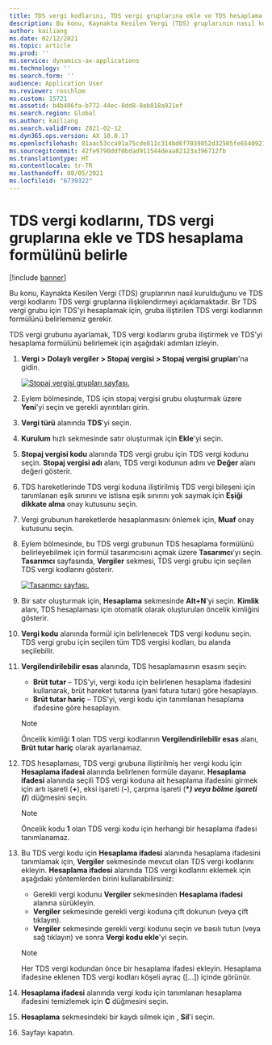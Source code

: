 ```yaml
---
title: TDS vergi kodlarını, TDS vergi gruplarına ekle ve TDS hesaplama formülünü belirle
description: Bu konu, Kaynakta Kesilen Vergi (TDS) gruplarının nasıl kurulduğunu ve TDS vergi kodlarını TDS vergi gruplarına ilişkilendirmeyi açıklamaktadır. Bir TDS vergi grubu için TDS'yi hesaplamak için, gruba iliştirilen TDS vergi kodlarının formülünü belirlemeniz gerekir.
author: kailiang
ms.date: 02/12/2021
ms.topic: article
ms.prod: ''
ms.service: dynamics-ax-applications
ms.technology: ''
ms.search.form: ''
audience: Application User
ms.reviewer: roschlom
ms.custom: 15721
ms.assetid: b4b406fa-b772-44ec-8dd8-8eb818a921ef
ms.search.region: Global
ms.author: kailiang
ms.search.validFrom: 2021-02-12
ms.dyn365.ops.version: AX 10.0.17
ms.openlocfilehash: 81aac53cca91a75cde811c314bd6f7039852d32505fe6540921e17f3d1bbc7ad
ms.sourcegitcommit: 42fe9790ddf0bdad911544deaa82123a396712fb
ms.translationtype: HT
ms.contentlocale: tr-TR
ms.lasthandoff: 08/05/2021
ms.locfileid: "6739322"
---
```

# <a name="attach-tds-tax-codes-to-tds-tax-groups-and-define-the-formula-for-calculating-tds"></a>TDS vergi kodlarını, TDS vergi gruplarına ekle ve TDS hesaplama formülünü belirle

[!include [banner](../includes/banner.md)]

Bu konu, Kaynakta Kesilen Vergi (TDS) gruplarının nasıl kurulduğunu ve TDS vergi kodlarını TDS vergi gruplarına ilişkilendirmeyi açıklamaktadır. Bir TDS vergi grubu için TDS'yi hesaplamak için, gruba iliştirilen TDS vergi kodlarının formülünü belirlemeniz gerekir.

TDS vergi grubunu ayarlamak, TDS vergi kodlarını gruba iliştirmek ve TDS'yi hesaplama formülünü belirlemek için aşağıdaki adımları izleyin.

1. **Vergi \> Dolaylı vergiler \> Stopaj vergisi \> Stopaj vergisi grupları**'na gidin.

    [![Stopaj vergisi grupları sayfası.](./media/apac-ind-TDS-29.png)](./media/apac-ind-TDS-29.png)

2. Eylem bölmesinde, TDS için stopaj vergisi grubu oluşturmak üzere **Yeni**'yi seçin ve gerekli ayrıntıları girin.
3. **Vergi türü** alanında **TDS**'yi seçin.
4. **Kurulum** hızlı sekmesinde satır oluşturmak için **Ekle**'yi seçin.
5. **Stopaj vergisi kodu** alanında TDS vergi grubu için TDS vergi kodunu seçin. **Stopaj vergisi adı** alanı, TDS vergi kodunun adını ve **Değer** alanı değeri gösterir.
6. TDS hareketlerinde TDS vergi koduna iliştirilmiş TDS vergi bileşeni için tanımlanan eşik sınırını ve istisna eşik sınırını yok saymak için **Eşiği dikkate alma** onay kutusunu seçin.
7. Vergi grubunun hareketlerde hesaplanmasını önlemek için, **Muaf** onay kutusunu seçin.
8. Eylem bölmesinde, bu TDS vergi grubunun TDS hesaplama formülünü belirleyebilmek için formül tasarımcısını açmak üzere **Tasarımcı**'yı seçin. **Tasarımcı** sayfasında, **Vergiler** sekmesi, TDS vergi grubu için seçilen TDS vergi kodlarını gösterir.

    [![Tasarımcı sayfası.](./media/apac-ind-TDS-30.png)](./media/apac-ind-TDS-30.png)

9. Bir satır oluşturmak için, **Hesaplama** sekmesinde **Alt+N**'yi seçin. **Kimlik** alanı, TDS hesaplaması için otomatik olarak oluşturulan öncelik kimliğini gösterir.
10. **Vergi kodu** alanında formül için belirlenecek TDS vergi kodunu seçin. TDS vergi grubu için seçilen tüm TDS vergisi kodları, bu alanda seçilebilir.
11. **Vergilendirilebilir esas** alanında, TDS hesaplamasının esasını seçin:

    - **Brüt tutar** – TDS'yi, vergi kodu için belirlenen hesaplama ifadesini kullanarak, brüt hareket tutarına (yani fatura tutarı) göre hesaplayın.
    - **Brüt tutar hariç** – TDS'yi, vergi kodu için tanımlanan hesaplama ifadesine göre hesaplayın.

    > [!NOTE]
    > Öncelik kimliği **1** olan TDS vergi kodlarının **Vergilendirilebilir esas** alanı, **Brüt tutar hariç** olarak ayarlanamaz.

12. TDS hesaplaması, TDS vergi grubuna iliştirilmiş her vergi kodu için **Hesaplama ifadesi** alanında belirlenen formüle dayanır. **Hesaplama ifadesi** alanında seçili TDS vergi koduna ait hesaplama ifadesini girmek için artı işareti (**+**), eksi işareti (**-**), çarpma işareti (**\**_) veya bölme işareti (_*/**) düğmesini seçin.

    > [!NOTE]
    > Öncelik kodu **1** olan TDS vergi kodu için herhangi bir hesaplama ifadesi tanımlanamaz.

13. Bu TDS vergi kodu için **Hesaplama ifadesi** alanında hesaplama ifadesini tanımlamak için, **Vergiler** sekmesinde mevcut olan TDS vergi kodlarını ekleyin. **Hesaplama ifadesi** alanında TDS vergi kodlarını eklemek için aşağıdaki yöntemlerden birini kullanabilirsiniz:

    - Gerekli vergi kodunu **Vergiler** sekmesinden **Hesaplama ifadesi** alanına sürükleyin.
    - **Vergiler** sekmesinde gerekli vergi koduna çift dokunun (veya çift tıklayın).
    - **Vergiler** sekmesinde gerekli vergi kodunu seçin ve basılı tutun (veya sağ tıklayın) ve sonra **Vergi kodu ekle**'yi seçin.

    > [!NOTE]
    > Her TDS vergi kodundan önce bir hesaplama ifadesi ekleyin. Hesaplama ifadesine eklenen TDS vergi kodları köşeli ayraç (\[...\]) içinde görünür.

14. **Hesaplama ifadesi** alanında vergi kodu için tanımlanan hesaplama ifadesini temizlemek için **C** düğmesini seçin.
15. **Hesaplama** sekmesindeki bir kaydı silmek için , **Sil**'i seçin.
16. Sayfayı kapatın.
